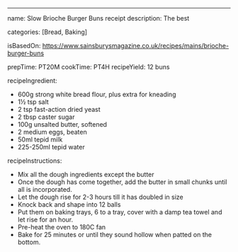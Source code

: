 ---
name: Slow Brioche Burger Buns receipt
description: The best

categories: [Bread, Baking]

isBasedOn: https://www.sainsburysmagazine.co.uk/recipes/mains/brioche-burger-buns

prepTime: PT20M
cookTime: PT4H
recipeYield: 12 buns

recipeIngredient:
  - 600g strong white bread flour, plus extra for kneading
  - 1½ tsp salt
  - 2 tsp fast-action dried yeast
  - 2 tbsp caster sugar
  - 100g unsalted butter, softened
  - 2 medium eggs, beaten
  - 50ml tepid milk
  - 225-250ml tepid water

recipeInstructions:
  - Mix all the dough ingredients except the butter
  - Once the dough has come together, add the butter in small chunks until all is incorporated.
  - Let the dough rise for 2-3 hours till it has doubled in size
  - Knock back and shape into 12 balls
  - Put them on baking trays, 6 to a tray, cover with a damp tea towel and let rise for an hour.
  - Pre-heat the oven to 180C fan
  - Bake for 25 minutes or until they sound hollow when patted on the bottom.
